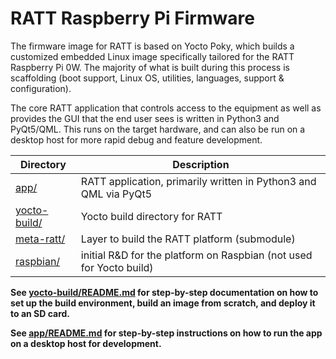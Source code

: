 # RATT Raspberry Pi Firmware

The firmware image for RATT is based on Yocto Poky, which builds a customized embedded Linux image specifically tailored for the RATT Raspberry Pi 0W.  The majority of what is built during this process is scaffolding (boot support, Linux OS, utilities, languages, support & configuration).

The core RATT application that controls access to the equipment as well as provides the GUI that the end user sees is written in Python3 and PyQt5/QML.  This runs on the target hardware, and can also be run on a desktop host for more rapid debug and feature development.

| Directory | Description |
| --------- | ----------- |
| [app/](app/) |RATT application, primarily written in Python3 and QML via PyQt5 |
| [yocto-build/](yocto-build/) |Yocto build directory for RATT |
| [meta-ratt/](meta-ratt/)   |Layer to build the RATT platform (submodule) |
| [raspbian/](raspbian/) |initial R&D for the platform on Raspbian (not used for Yocto build) |

**See [yocto-build/README.md](yocto-build/README.md) for step-by-step documentation on how to set up the build environment, build an image from scratch, and deploy it to an SD card.**

**See [app/README.md](app/README.md) for step-by-step instructions on how to run the app on a desktop host for development.**
